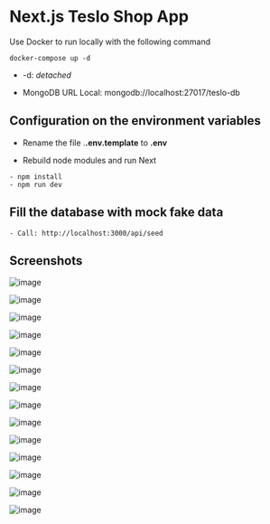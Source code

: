 # Next.js Teslo Shop App
Use Docker to run locally with the following command
``````````
docker-compose up -d
``````````

*  -d: _detached_

* MongoDB URL Local:
mongodb://localhost:27017/teslo-db

## Configuration on the environment variables
* Rename the file .__.env.template__ to __.env__

* Rebuild node modules and run Next
``````````
- npm install
- npm run dev
``````````
## Fill the database with mock fake data

```
- Call: http://localhost:3000/api/seed
```

## Screenshots 
![image](https://github.com/lamb1303/teslo-shop/assets/33241074/895fa7f6-8181-4fe0-96a6-85cb42e528eb)

![image](https://github.com/lamb1303/teslo-shop/assets/33241074/118db2f2-bf5b-4640-ad30-6426e822370b)

![image](https://github.com/lamb1303/teslo-shop/assets/33241074/5410eedd-1f7d-42c6-9a7a-48c1e5353d45)

![image](https://github.com/lamb1303/teslo-shop/assets/33241074/02a5527b-b58c-4960-8f6b-373c029fdc2d)

![image](https://github.com/lamb1303/teslo-shop/assets/33241074/8e1c91eb-0309-4201-8640-5b9853c8888b)

![image](https://github.com/lamb1303/teslo-shop/assets/33241074/4107bcb3-97dd-4062-bbc1-1ce77e3af371)

![image](https://github.com/lamb1303/teslo-shop/assets/33241074/5657f17a-a5ea-4839-9cc0-ea6ddb416f65)

![image](https://github.com/lamb1303/teslo-shop/assets/33241074/26e8df2d-e624-45ae-aefe-d8e75fee9f8f)

![image](https://github.com/lamb1303/teslo-shop/assets/33241074/36e37370-3884-437b-9326-8223155a1488)

![image](https://github.com/lamb1303/teslo-shop/assets/33241074/3b2adca8-00bc-413d-990c-70a48a971706)

![image](https://github.com/lamb1303/teslo-shop/assets/33241074/f9e42fcd-7549-46e0-b9f7-f0f959f2044a)

![image](https://github.com/lamb1303/teslo-shop/assets/33241074/d0511b7a-6e67-472c-ab92-c898bcafba57)

![image](https://github.com/lamb1303/teslo-shop/assets/33241074/09998732-7d8f-4932-801b-f93f6b2ff795)

![image](https://github.com/lamb1303/teslo-shop/assets/33241074/3ad7f6fd-e212-412a-9d28-95993281887c)



